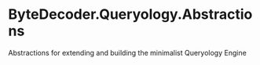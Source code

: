 # ByteDecoder.Queryology.Abstractions

Abstractions for extending and building the minimalist Queryology Engine
